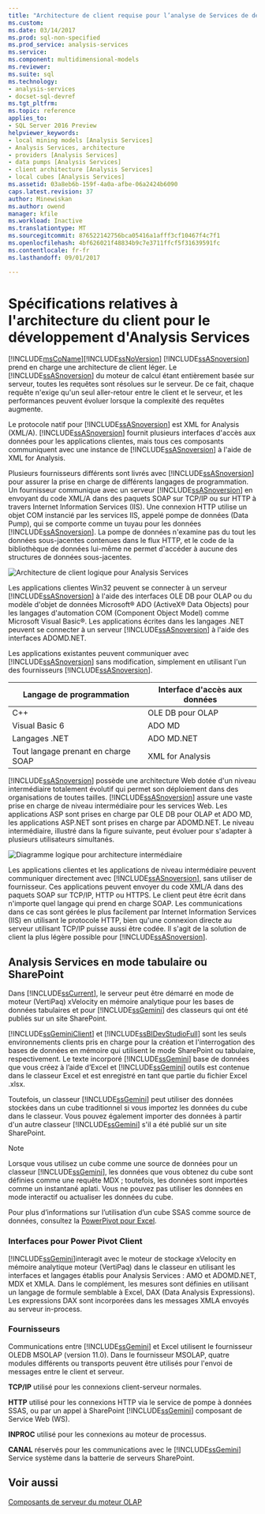 ```yaml
---
title: "Architecture de client requise pour l’analyse de Services de développement | Documents Microsoft"
ms.custom: 
ms.date: 03/14/2017
ms.prod: sql-non-specified
ms.prod_service: analysis-services
ms.service: 
ms.component: multidimensional-models
ms.reviewer: 
ms.suite: sql
ms.technology:
- analysis-services
- docset-sql-devref
ms.tgt_pltfrm: 
ms.topic: reference
applies_to:
- SQL Server 2016 Preview
helpviewer_keywords:
- local mining models [Analysis Services]
- Analysis Services, architecture
- providers [Analysis Services]
- data pumps [Analysis Services]
- client architecture [Analysis Services]
- local cubes [Analysis Services]
ms.assetid: 03a8eb6b-159f-4a0a-afbe-06a2424b6090
caps.latest.revision: 37
author: Minewiskan
ms.author: owend
manager: kfile
ms.workload: Inactive
ms.translationtype: MT
ms.sourcegitcommit: 876522142756bca05416a1afff3cf10467f4c7f1
ms.openlocfilehash: 4bf626021f48834b9c7e3711ffcf5f31639591fc
ms.contentlocale: fr-fr
ms.lasthandoff: 09/01/2017

---
```

# <a name="client-architecture-requirements-for-analysis-services-development"></a>Spécifications relatives à l'architecture du client pour le développement d'Analysis Services
  [!INCLUDE[msCoName](../../../includes/msconame-md.md)][!INCLUDE[ssNoVersion](../../../includes/ssnoversion-md.md)] [!INCLUDE[ssASnoversion](../../../includes/ssasnoversion-md.md)] prend en charge une architecture de client léger. Le [!INCLUDE[ssASnoversion](../../../includes/ssasnoversion-md.md)] du moteur de calcul étant entièrement basée sur serveur, toutes les requêtes sont résolues sur le serveur. De ce fait, chaque requête n'exige qu'un seul aller-retour entre le client et le serveur, et les performances peuvent évoluer lorsque la complexité des requêtes augmente.  
  
 Le protocole natif pour [!INCLUDE[ssASnoversion](../../../includes/ssasnoversion-md.md)] est XML for Analysis (XML/A). [!INCLUDE[ssASnoversion](../../../includes/ssasnoversion-md.md)] fournit plusieurs interfaces d'accès aux données pour les applications clientes, mais tous ces composants communiquent avec une instance de [!INCLUDE[ssASnoversion](../../../includes/ssasnoversion-md.md)] à l'aide de XML for Analysis.  
  
 Plusieurs fournisseurs différents sont livrés avec [!INCLUDE[ssASnoversion](../../../includes/ssasnoversion-md.md)] pour assurer la prise en charge de différents langages de programmation. Un fournisseur communique avec un serveur [!INCLUDE[ssASnoversion](../../../includes/ssasnoversion-md.md)] en envoyant du code XML/A dans des paquets SOAP sur TCP/IP ou sur HTTP à travers Internet Information Services (IIS). Une connexion HTTP utilise un objet COM instancié par les services IIS, appelé pompe de données (Data Pump), qui se comporte comme un tuyau pour les données [!INCLUDE[ssASnoversion](../../../includes/ssasnoversion-md.md)]. La pompe de données n'examine pas du tout les données sous-jacentes contenues dans le flux HTTP, et le code de la bibliothèque de données lui-même ne permet d'accéder à aucune des structures de données sous-jacentes.  
  
 ![Architecture de client logique pour Analysis Services](../../../analysis-services/multidimensional-models/olap-physical/media/as-clientarch9.gif "architecture de client logique pour Analysis Services")  
  
 Les applications clientes Win32 peuvent se connecter à un serveur [!INCLUDE[ssASnoversion](../../../includes/ssasnoversion-md.md)] à l'aide des interfaces OLE DB pour OLAP ou du modèle d'objet de données Microsoft® ADO (ActiveX® Data Objects) pour les langages d'automation COM (Component Object Model) comme Microsoft Visual Basic®. Les applications écrites dans les langages .NET peuvent se connecter à un serveur [!INCLUDE[ssASnoversion](../../../includes/ssasnoversion-md.md)] à l'aide des interfaces ADOMD.NET.  
  
 Les applications existantes peuvent communiquer avec [!INCLUDE[ssASnoversion](../../../includes/ssasnoversion-md.md)] sans modification, simplement en utilisant l'un des fournisseurs [!INCLUDE[ssASnoversion](../../../includes/ssasnoversion-md.md)].  
  
|Langage de programmation|Interface d'accès aux données|  
|--------------------------|---------------------------|  
|C++|OLE DB pour OLAP|  
|Visual Basic 6|ADO MD|  
|Langages .NET|ADO MD.NET|  
|Tout langage prenant en charge SOAP|XML for Analysis|  
  
 [!INCLUDE[ssASnoversion](../../../includes/ssasnoversion-md.md)] possède une architecture Web dotée d'un niveau intermédiaire totalement évolutif qui permet son déploiement dans des organisations de toutes tailles. [!INCLUDE[ssASnoversion](../../../includes/ssasnoversion-md.md)] assure une vaste prise en charge de niveau intermédiaire pour les services Web. Les applications ASP sont prises en charge par OLE DB pour OLAP et ADO MD, les applications ASP.NET sont prises en charge par ADOMD.NET. Le niveau intermédiaire, illustré dans la figure suivante, peut évoluer pour s'adapter à plusieurs utilisateurs simultanés.  
  
 ![Diagramme logique pour architecture intermédiaire](../../../analysis-services/multidimensional-models/olap-physical/media/as-midtierarch9.gif "diagramme logique pour architecture intermédiaire")  
  
 Les applications clientes et les applications de niveau intermédiaire peuvent communiquer directement avec [!INCLUDE[ssASnoversion](../../../includes/ssasnoversion-md.md)], sans utiliser de fournisseur. Ces applications peuvent envoyer du code XML/A dans des paquets SOAP sur TCP/IP, HTTP ou HTTPS. Le client peut être écrit dans n'importe quel langage qui prend en charge SOAP. Les communications dans ce cas sont gérées le plus facilement par Internet Information Services (IIS) en utilisant le protocole HTTP, bien qu'une connexion directe au serveur utilisant TCP/IP puisse aussi être codée. Il s'agit de la solution de client la plus légère possible pour [!INCLUDE[ssASnoversion](../../../includes/ssasnoversion-md.md)].  
  
## <a name="analysis-services-in-tabular-or-sharepoint-mode"></a>Analysis Services en mode tabulaire ou SharePoint  
 Dans [!INCLUDE[ssCurrent](../../../includes/sscurrent-md.md)], le serveur peut être démarré en mode de moteur (VertiPaq) xVelocity en mémoire analytique pour les bases de données tabulaires et pour [!INCLUDE[ssGemini](../../../includes/ssgemini-md.md)] des classeurs qui ont été publiés sur un site SharePoint.  
  
 [!INCLUDE[ssGeminiClient](../../../includes/ssgeminiclient-md.md)] et [!INCLUDE[ssBIDevStudioFull](../../../includes/ssbidevstudiofull-md.md)] sont les seuls environnements clients pris en charge pour la création et l'interrogation des bases de données en mémoire qui utilisent le mode SharePoint ou tabulaire, respectivement. Le texte incorporé [!INCLUDE[ssGemini](../../../includes/ssgemini-md.md)] base de données que vous créez à l’aide d’Excel et [!INCLUDE[ssGemini](../../../includes/ssgemini-md.md)] outils est contenue dans le classeur Excel et est enregistré en tant que partie du fichier Excel .xlsx.  
  
 Toutefois, un classeur [!INCLUDE[ssGemini](../../../includes/ssgemini-md.md)] peut utiliser des données stockées dans un cube traditionnel si vous importez les données du cube dans le classeur. Vous pouvez également importer des données à partir d'un autre classeur [!INCLUDE[ssGemini](../../../includes/ssgemini-md.md)] s'il a été publié sur un site SharePoint.  
  
> [!NOTE]  
>  Lorsque vous utilisez un cube comme une source de données pour un classeur [!INCLUDE[ssGemini](../../../includes/ssgemini-md.md)], les données que vous obtenez du cube sont définies comme une requête MDX ; toutefois, les données sont importées comme un instantané aplati. Vous ne pouvez pas utiliser les données en mode interactif ou actualiser les données du cube.  
  
 Pour plus d’informations sur l’utilisation d’un cube SSAS comme source de données, consultez la [PowerPivot pour Excel](http://go.microsoft.com/fwlink/?LinkId=164234).  
  
### <a name="interfaces-for-power-pivot-client"></a>Interfaces pour Power Pivot Client  
 [!INCLUDE[ssGemini](../../../includes/ssgemini-md.md)]interagit avec le moteur de stockage xVelocity en mémoire analytique moteur (VertiPaq) dans le classeur en utilisant les interfaces et langages établis pour Analysis Services : AMO et ADOMD.NET, MDX et XMLA. Dans le complément, les mesures sont définies en utilisant un langage de formule semblable à Excel, DAX (Data Analysis Expressions). Les expressions DAX sont incorporées dans les messages XMLA envoyés au serveur in-process.  
  
### <a name="providers"></a>Fournisseurs  
 Communications entre [!INCLUDE[ssGemini](../../../includes/ssgemini-md.md)] et Excel utilisent le fournisseur OLEDB MSOLAP (version 11.0). Dans le fournisseur MSOLAP, quatre modules différents ou transports peuvent être utilisés pour l'envoi de messages entre le client et serveur.  
  
 **TCP/IP** utilisé pour les connexions client-serveur normales.  
  
 **HTTP** utilisé pour les connexions HTTP via le service de pompe à données SSAS, ou par un appel à SharePoint [!INCLUDE[ssGemini](../../../includes/ssgemini-md.md)] composant de Service Web (WS).  
  
 **INPROC** utilisé pour les connexions au moteur de processus.  
  
 **CANAL** réservés pour les communications avec le [!INCLUDE[ssGemini](../../../includes/ssgemini-md.md)] Service système dans la batterie de serveurs SharePoint.  
  
## <a name="see-also"></a>Voir aussi  
 [Composants de serveur du moteur OLAP](../../../analysis-services/multidimensional-models/olap-physical/olap-engine-server-components.md)  
  
  

